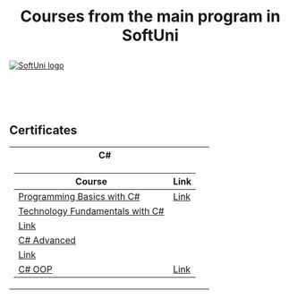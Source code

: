 # <p align="center"> Courses from the main program in SoftUni <p>

<a href="https://softuni.bg/trainings/courses" rel="Courses"> ![SoftUni logo][logo] </a>

[logo]: http://innovationstarterbox.bg/wp-content/uploads/2016/05/Softuni_logo_trasparent.png "Logo Title Text 2"

<br/>
<br/>
<br/>

<h2> Certificates </h2>

<table>

<tr>
  <th> C# </th>
</tr>

<tr>
<td>

| **Course**                                                            | **Link**                                                   |
| --------------------------------------------------------------------- | ---------------------------------------------------------- |
| <a href="https://softuni.bg/trainings/2896/programming-basics-with-c-sharp-april-2020" > Programming Basics with C# </a>         | <a href="https://softuni.bg/certificates/details/82668/9b781412"> Link</a> |
| <a href="https://softuni.bg/trainings/3606/programming-fundamentals-with-csharp-january-2022"> Technology Fundamentals with C# </a> | 
  <a href="https://softuni.bg/certificates/details/130082/e9b5e8b9"> Link</a> |
| <a href="https://softuni.bg/trainings/3699/csharp-advanced-may-2022"> C# Advanced </a>                                             | 
  <a href="https://softuni.bg/certificates/details/136373/c1b77b72 "> Link</a> |
| <a href="https://softuni.bg/trainings/3700/csharp-oop-june-2022"> C# OOP </a>                                                      | <a href=" "> Link</a> |

</td>
<td>
